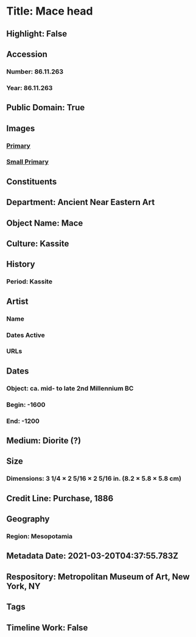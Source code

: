 # Title: Mace head
## Highlight: False
## Accession
### Number: 86.11.263
### Year: 86.11.263
## Public Domain: True
## Images
### [Primary](https://images.metmuseum.org/CRDImages/an/original/ME86_11_263.jpg)
### [Small Primary](https://images.metmuseum.org/CRDImages/an/web-large/ME86_11_263.jpg)
## Constituents
## Department: Ancient Near Eastern Art
## Object Name: Mace
## Culture: Kassite
## History
### Period: Kassite
## Artist
### Name
### Dates Active
### URLs
## Dates
### Object: ca. mid- to late 2nd Millennium BC
### Begin: -1600
### End: -1200
## Medium: Diorite (?)
## Size
### Dimensions: 3 1/4 × 2 5/16 × 2 5/16 in. (8.2 × 5.8 × 5.8 cm)
## Credit Line: Purchase, 1886
## Geography
### Region: Mesopotamia
## Metadata Date: 2021-03-20T04:37:55.783Z
## Respository: Metropolitan Museum of Art, New York, NY
## Tags
## Timeline Work: False